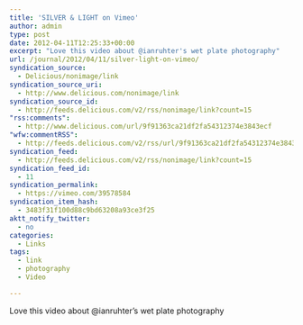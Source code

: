 ```yaml
---
title: 'SILVER & LIGHT on Vimeo'
author: admin
type: post
date: 2012-04-11T12:25:33+00:00
excerpt: "Love this video about @ianruhter's wet plate photography"
url: /journal/2012/04/11/silver-light-on-vimeo/
syndication_source:
  - Delicious/nonimage/link
syndication_source_uri:
  - http://www.delicious.com/nonimage/link
syndication_source_id:
  - http://feeds.delicious.com/v2/rss/nonimage/link?count=15
"rss:comments":
  - http://www.delicious.com/url/9f91363ca21df2fa54312374e3843ecf
"wfw:commentRSS":
  - http://feeds.delicious.com/v2/rss/url/9f91363ca21df2fa54312374e3843ecf
syndication_feed:
  - http://feeds.delicious.com/v2/rss/nonimage/link?count=15
syndication_feed_id:
  - 11
syndication_permalink:
  - https://vimeo.com/39578584
syndication_item_hash:
  - 3483f31f100d88c9bd63208a93ce3f25
aktt_notify_twitter:
  - no
categories:
  - Links
tags:
  - link
  - photography
  - Video

---
```

Love this video about @ianruhter&#8217;s wet plate photography